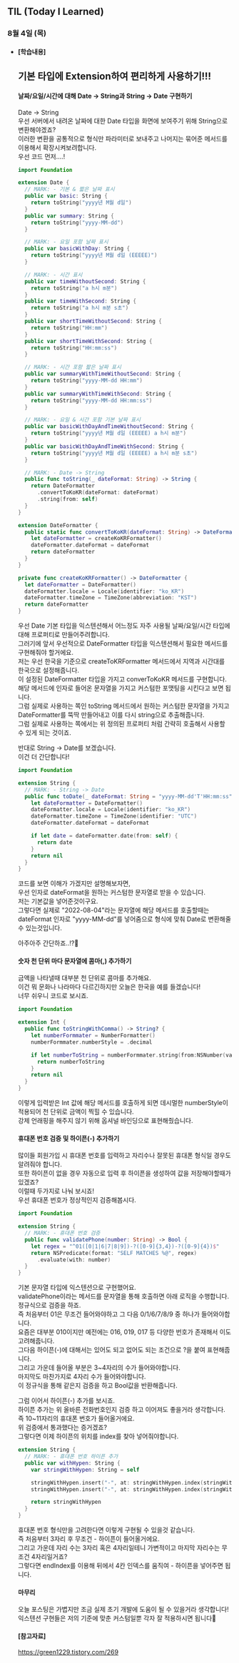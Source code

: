## TIL (Today I Learned)

### 8월 4일 (목)   

- #### [학습내용] 
  ## 기본 타입에 Extension하여 편리하게 사용하기!!!   
  #### 날짜/요일/시간에 대해 Date -> String과 String -> Date 구현하기   

  Date -> String   
  우선 서버에서 내려온 날짜에 대한 Date 타입을 화면에 보여주기 위해 String으로 변환해야겠죠?   
  이러한 변환을 공통적으로 형식만 파라미터로 보내주고 나머지는 묶어준 메서드를 이용해서 확장시켜보려합니다.   
  우선 코드 먼저....!   
  ```swift
  import Foundation
  
  extension Date {
    // MARK: - 기본 & 짧은 날짜 표시
    public var basic: String {
      return toString("yyyy년 M월 d일")
    }
    public var summary: String {
      return toString("yyyy-MM-dd")
    }
  
    // MARK: - 요일 포함 날짜 표시
    public var basicWithDay: String {
      return toString("yyyy년 M월 d일 (EEEEE)")
    }
  
    // MARK: - 시간 표시
    public var timeWithoutSecond: String {
      return toString("a h시 m분")
    }
    public var timeWithSecond: String {
      return toString("a h시 m분 s초")
    }
    public var shortTimeWithoutSecond: String {
      return toString("HH:mm")
    }
    public var shortTimeWithSecond: String {
      return toString("HH:mm:ss")
    }
  
    // MARK: - 시간 포함 짧은 날짜 표시
    public var summaryWithTimeWithoutSecond: String {
      return toString("yyyy-MM-dd HH:mm")
    }
    public var summaryWithTimeWithSecond: String {
      return toString("yyyy-MM-dd HH:mm:ss")
    }
  
    // MARK: - 요일 & 시간 포함 기본 날짜 표시
    public var basicWithDayAndTimeWithoutSecond: String {
      return toString("yyyy년 M월 d일 (EEEEE) a h시 m분")
    }
    public var basicWithDayAndTimeWithSecond: String {
      return toString("yyyy년 M월 d일 (EEEEE) a h시 m분 s초")
    }
  
    // MARK: - Date -> String
    public func toString(_ dateFormat: String) -> String {
      return DateFormatter
        .convertToKoKR(dateFormat: dateFormat)
        .string(from: self)
    }
  }
  
  extension DateFormatter {
    public static func convertToKoKR(dateFormat: String) -> DateFormatter {
      let dateFormatter = createKoKRFormatter()
      dateFormatter.dateFormat = dateFormat
      return dateFormatter
    }
  }
  
  private func createKoKRFormatter() -> DateFormatter {
    let dateFormatter = DateFormatter()
    dateFormatter.locale = Locale(identifier: "ko_KR")
    dateFormatter.timeZone = TimeZone(abbreviation: "KST")
    return dateFormatter
  }
  ```
  우선 Date 기본 타입을 익스텐션해서 어느정도 자주 사용될 날짜/요일/시간 타입에 대해 프로퍼티로 만들어주려합니다.   
  그러기에 앞서 우선적으로 DateFormatter 타입을 익스텐션해서 필요한 메서드를 구현해줘야 할거에요.   
  저는 우선 한국을 기준으로 createToKRFormatter 메서드에서 지역과 시간대를 한국으로 설정해줍니다.   
  이 설정된 DateFormatter 타입을 가지고 converToKoKR 메서드를 구현합니다.   
  해당 메서드에 인자로 들어온 문자열을 가지고 커스텀한 포맷팅을 시킨다고 보면 됩니다.   
  그럼 실제로 사용하는 쪽인 toString 메서드에서 원하는 커스텀한 문자열을 가지고    DateFormatter를 뚝딱 만들어내고 이를 다시 string으로 추출해줍니다.   
  그럼 실제로 사용하는 쪽에서는 위 정의된 프로퍼티 처럼 간략히 호출해서 사용할 수 있게 되는 것이죠.   

  반대로 String -> Date를 보겠습니다.   
  이건 더 간단합니다!   
  ```swift
  import Foundation
  
  extension String {
    // MARK: - String -> Date
    public func toDate(_ dateFormat: String = "yyyy-MM-dd'T'HH:mm:ss") -> Date? {
      let dateFormatter = DateFormatter()
      dateFormatter.locale = Locale(identifier: "ko_KR")
      dateFormatter.timeZone = TimeZone(identifier: "UTC")
      dateFormatter.dateFormat = dateFormat
  
      if let date = dateFormatter.date(from: self) {
        return date
      }
      return nil
    }
  }
  ```
  코드를 보면 이해가 가겠지만 설명해보자면,   
  우선 인자로 dateFormat을 원하는 커스텀한 문자열로 받을 수 있습니다.   
  저는 기본값을 넣어준것이구요.   
  그렇다면 실제로 "2022-08-04"라는 문자열에 해당 메서드를 호출할때는 dateFormat 인자로    "yyyy-MM-dd"를 넣어줌으로 형식에 맞춰 Date로 변환해줄 수 있는것입니다.  

  아주아주 간단하죠..!?🙌   

  #### 숫자 천 단위 마다 문자열에 콤마(,) 추가하기   

  금액을 나타낼때 대부분 천 단위로 콤마를 추가해요.   
  이건 뭐 문화나 나라마다 다르긴하지만 오늘은 한국을 예를 들겠습니다!   
  너무 쉬우니 코드로 보시죠.   
  ```swift
  import Foundation
  
  extension Int {
    public func toStringWithComma() -> String? {
      let numberFormmater = NumberFormatter()
      numberFormmater.numberStyle = .decimal
  
      if let numberToString = numberFormmater.string(from:NSNumber(value: self)) {
        return numberToString
      }
      return nil
    }
  }
  ```
  이렇게 입력받은 Int 값에 해당 메서드를 호출하게 되면 데시멀한 numberStyle이 적용되어 천 단위로 금액이 찍힐 수 있습니다.   
  강제 언래핑을 해주지 않기 위해 옵셔널 바인딩으로 표현해줬습니다.   

  #### 휴대폰 번호 검증 및 하이픈(-) 추가하기   

  많이들 회원가입 시 휴대폰 번호를 입력하고 자리수나 잘못된 휴대폰 형식일 경우도 알려줘야 합니다.   
  또한 하이픈이 없을 경우 자동으로 입력 후 하이픈을 생성하여 값을 저장해야할때가 있겠죠?   
  이럴때 두가지로 나눠 보시죠!   
  우선 휴대폰 번호가 정상적인지 검증해봅시다.   
  ```swift
  import Foundation
  
  extension String {
    // MARK: - 휴대폰 번호 검증
    public func validatePhone(number: String) -> Bool {
      let regex = "^01([0|1|6|7|8|9])-?([0-9]{3,4})-?([0-9]{4})$"
      return NSPredicate(format: "SELF MATCHES %@", regex)
        .evaluate(with: number)
    }
  }
  ```
  기본 문자열 타입에 익스텐션으로 구현했어요.   
  validatePhone이라는 메서드를 문자열을 통해 호출하면 아래 로직을 수행합니다.  
  정규식으로 검증을 하죠.    
  즉 처음부터 01은 무조건 들어와야하고 그 다음 0/1/6/7/8/9 중 하나가 들어와야합니다.   
  요즘은 대부분 010이지만 예전에는 016, 019, 017 등 다양한 번호가 존재해서 이도 고려해줍니다.   
  그다음 하이픈(-)에 대해서는 있어도 되고 없어도 되는 조건으로 ?을 붙여 표현해줍니다.   
  그리고 가운데 들어올 부분은 3~4자리의 수가 들어와야합니다.   
  마지막도 마찬가지로 4자리 수가 들어와야합니다.   
  이 정규식을 통해 같은지 검증을 하고 Bool값을 반환해줍니다.   

  그럼 이어서 하이픈(-) 추가를 보시죠.   
  하이픈 추가는 위 올바른 전화번호인지 검증 하고 이어져도 좋을거라 생각합니다.   
  즉 10~11자리의 휴대폰 번호가 들어올거에요.   
  위 검증에서 통과했다는 증거겠죠?   
  그렇다면 이제 하이픈의 위치를 index를 찾아 넣어줘야합니다.   
  ```swift
  extension String {
    // MARK: - 휴대폰 번호 하이픈 추가
    public var withHypen: String {
      var stringWithHypen: String = self
  
      stringWithHypen.insert("-", at: stringWithHypen.index(stringWithHypen.startIndex, offsetBy: 3))
      stringWithHypen.insert("-", at: stringWithHypen.index(stringWithHypen.endIndex, offsetBy: -4))
  
      return stringWithHypen
    }
  }
  ```
  휴대폰 번호 형식만을 고려한다면 이렇게 구현될 수 있을것 같습니다.   
  즉 처음부터 3자리 후 무조건 - 하이픈이 들어올거에요.   
  그리고 가운데 자리 수는 3자리 혹은 4자리일테니 가변적이고 마지막 자리수는 무조건 4자리일거죠?   
  그렇다면 endIndex를 이용해 뒤에서 4칸 인덱스를 움직여 - 하이픈을 넣어주면 됩니다.   

  #### 마무리   
  오늘 포스팅은 가볍지만 조금 실제 초기 개발에 도움이 될 수 있을거라 생각합니다!   
  익스텐션 구현들은 저의 기준에 맞춘 커스텀일뿐 각자 잘 적용하시면 됩니다🙌   
  
  #### [참고자료]   
  https://green1229.tistory.com/269
